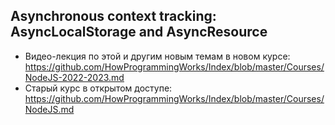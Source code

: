 ## Asynchronous context tracking: AsyncLocalStorage and AsyncResource

- Видео-лекция по этой и другим новым темам в новом курсе: https://github.com/HowProgrammingWorks/Index/blob/master/Courses/NodeJS-2022-2023.md
- Старый курс в открытом доступе: https://github.com/HowProgrammingWorks/Index/blob/master/Courses/NodeJS.md
